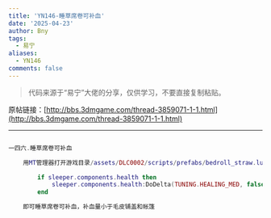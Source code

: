 ```yaml
---
title: 'YN146-睡草席卷可补血'
date: '2025-04-23'
author: Bny
tags:
  - 易宁
aliases:
  - YN146
comments: false
---
```


> 代码来源于“易宁”大佬的分享，仅供学习，不要直接复制粘贴。

原帖链接：[http://bbs.3dmgame.com/thread-3859071-1-1.html](http://bbs.3dmgame.com/thread-3859071-1-1.html)

---

```lua  

一四六.睡草席卷可补血	用MT管理器打开游戏目录/assets/DLC0002/scripts/prefabs/bedroll_straw.lua文件，在sleeper.sg:GoToState("wakeup")的下一行插入以下内容：		if sleeper.components.health then			sleeper.components.health:DoDelta(TUNING.HEALING_MED, false, "tent", true)		end	即可睡草席卷可补血，补血量小于毛皮铺盖和帐篷

```  

